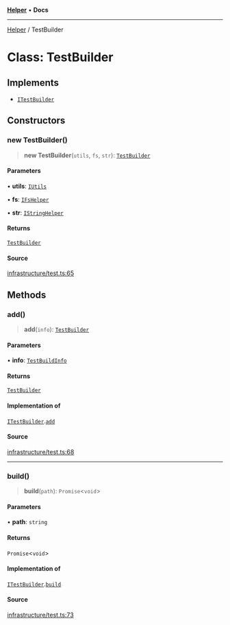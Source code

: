 [**Helper**](../README.md) • **Docs**

***

[Helper](../README.md) / TestBuilder

# Class: TestBuilder

## Implements

- [`ITestBuilder`](../interfaces/ITestBuilder.md)

## Constructors

### new TestBuilder()

> **new TestBuilder**(`utils`, `fs`, `str`): [`TestBuilder`](TestBuilder.md)

#### Parameters

• **utils**: [`IUtils`](../interfaces/IUtils.md)

• **fs**: [`IFsHelper`](../interfaces/IFsHelper.md)

• **str**: [`IStringHelper`](../interfaces/IStringHelper.md)

#### Returns

[`TestBuilder`](TestBuilder.md)

#### Source

[infrastructure/test.ts:65](https://github.com/data7expressions/data7expressions/blob/b16c30d7c6ef8837b57b5372523e67937b5f2850/packages/h3lp/src/lib/infrastructure/test.ts#L65)

## Methods

### add()

> **add**(`info`): [`TestBuilder`](TestBuilder.md)

#### Parameters

• **info**: [`TestBuildInfo`](../interfaces/TestBuildInfo.md)

#### Returns

[`TestBuilder`](TestBuilder.md)

#### Implementation of

[`ITestBuilder`](../interfaces/ITestBuilder.md).[`add`](../interfaces/ITestBuilder.md#add)

#### Source

[infrastructure/test.ts:68](https://github.com/data7expressions/data7expressions/blob/b16c30d7c6ef8837b57b5372523e67937b5f2850/packages/h3lp/src/lib/infrastructure/test.ts#L68)

***

### build()

> **build**(`path`): `Promise`\<`void`\>

#### Parameters

• **path**: `string`

#### Returns

`Promise`\<`void`\>

#### Implementation of

[`ITestBuilder`](../interfaces/ITestBuilder.md).[`build`](../interfaces/ITestBuilder.md#build)

#### Source

[infrastructure/test.ts:73](https://github.com/data7expressions/data7expressions/blob/b16c30d7c6ef8837b57b5372523e67937b5f2850/packages/h3lp/src/lib/infrastructure/test.ts#L73)
